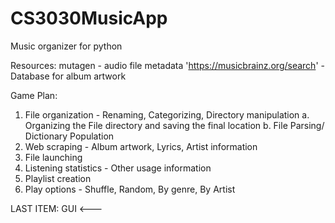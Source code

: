 # CS3030MusicApp
Music organizer for python

Resources:
mutagen - audio file metadata
'https://musicbrainz.org/search' - Database for album artwork


Game Plan:

1. File organization - Renaming, Categorizing, Directory manipulation
    a. Organizing the File directory and saving the final location
    b. File Parsing/ Dictionary Population
2. Web scraping - Album artwork, Lyrics, Artist information
3. File launching 
4. Listening statistics - Other usage information
5. Playlist creation 
6. Play options - Shuffle, Random, By genre, By Artist


LAST ITEM: GUI <---

